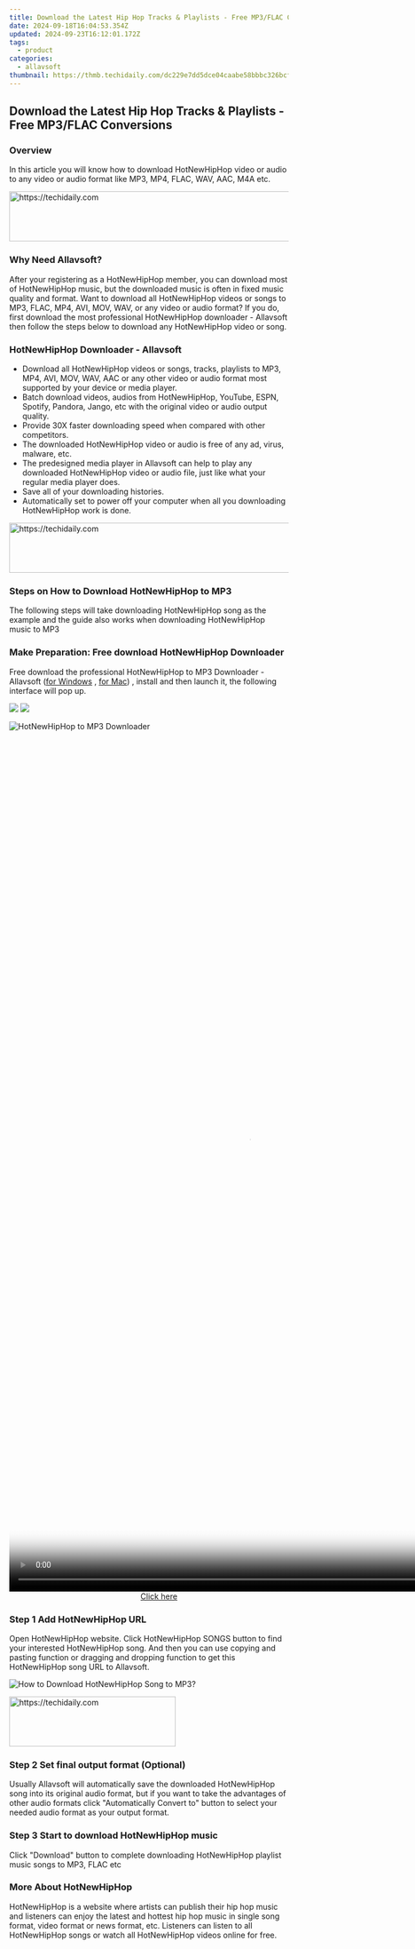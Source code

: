 ```yaml
---
title: Download the Latest Hip Hop Tracks & Playlists - Free MP3/FLAC Conversions
date: 2024-09-18T16:04:53.354Z
updated: 2024-09-23T16:12:01.172Z
tags:
  - product
categories:
  - allavsoft
thumbnail: https://thmb.techidaily.com/dc229e7dd5dce04caabe58bbbc326bcfc746011c84030bea6d238aafbfde8817.jpg
---
```


## Download the Latest Hip Hop Tracks & Playlists - Free MP3/FLAC Conversions

### Overview

In this article you will know how to download HotNewHipHop video or audio to any video or audio format like MP3, MP4, FLAC, WAV, AAC, M4A etc.

<!-- affiliate ads begin -->
<a href="https://appsumo.8odi.net/c/5597632/2087389/7443" target="_top" id="2087389">
  <img src="//a.impactradius-go.com/display-ad/7443-2087389" border="0" alt="https://techidaily.com" width="728" height="90"/>
</a>
<img height="0" width="0" src="https://appsumo.8odi.net/i/5597632/2087389/7443" style="position:absolute;visibility:hidden;" border="0" />
<!-- affiliate ads end -->

### Why Need Allavsoft?

After your registering as a HotNewHipHop member, you can download most of HotNewHipHop music, but the downloaded music is often in fixed music quality and format. Want to download all HotNewHipHop videos or songs to MP3, FLAC, MP4, AVI, MOV, WAV, or any video or audio format? If you do, first download the most professional HotNewHipHop downloader - Allavsoft then follow the steps below to download any HotNewHipHop video or song.

### HotNewHipHop Downloader - Allavsoft

* Download all HotNewHipHop videos or songs, tracks, playlists to MP3, MP4, AVI, MOV, WAV, AAC or any other video or audio format most supported by your device or media player.
* Batch download videos, audios from HotNewHipHop, YouTube, ESPN, Spotify, Pandora, Jango, etc with the original video or audio output quality.
* Provide 30X faster downloading speed when compared with other competitors.
* The downloaded HotNewHipHop video or audio is free of any ad, virus, malware, etc.
* The predesigned media player in Allavsoft can help to play any downloaded HotNewHipHop video or audio file, just like what your regular media player does.
* Save all of your downloading histories.
* Automatically set to power off your computer when all you downloading HotNewHipHop work is done.

<!-- affiliate ads begin -->
<a href="https://aligracehair.sjv.io/c/5597632/2012420/19272" target="_top" id="2012420">
  <img src="//a.impactradius-go.com/display-ad/19272-2012420" border="0" alt="https://techidaily.com" width="728" height="90"/>
</a>
<img height="0" width="0" src="https://aligracehair.sjv.io/i/5597632/2012420/19272" style="position:absolute;visibility:hidden;" border="0" />
<!-- affiliate ads end -->

### Steps on How to Download HotNewHipHop to MP3

The following steps will take downloading HotNewHipHop song as the example and the guide also works when downloading HotNewHipHop music to MP3

### Make Preparation: Free download HotNewHipHop Downloader

Free download the professional HotNewHipHop to MP3 Downloader - Allavsoft ([for Windows](https://tools.techidaily.com/allavsoft/products/) , [for Mac](https://tools.techidaily.com/allavsoft/products/)) , install and then launch it, the following interface will pop up.

[![](https://www.allavsoft.com/how-to/../images/how-to/free-download-win.jpg)](https://tools.techidaily.com/allavsoft/products/) [![](https://www.allavsoft.com/how-to/../images/how-to/free-download-mac.jpg)](https://tools.techidaily.com/allavsoft/products/)

![HotNewHipHop to MP3 Downloader](https://www.allavsoft.com/how-to/../images/allavsoft/screen-shot-600.jpg)

<!-- affiliate ads begin -->
<span id="1424533">
					<video width="864" height="1536" style="cursor:pointer"
           poster="//a.impactradius-go.com/display-clicktoplayimage/1424533.png"
           onclick="if(!this.playClicked){this.play();this.setAttribute('controls',true);this.playClicked=true;}">
	   <source src="//a.impactradius-go.com/display-ad/16446-1424533">
	   <img src="//a.impactradius-go.com/display-clicktoplayimage/1424533.png" style="border: none; height: 100%; width: 100%; object-fit: contain">
	</video>
	<div style="width:540px;text-align:center"><a href="javascript:window.open(decodeURIComponent('https%3A%2F%2Flaganoo.pxf.io%2Fc%2F5597632%2F1424533%2F16446'), '_blank');void(0);">Click here</a></div>
</span>
<img height="0" width="0" src="https://imp.pxf.io/i/5597632/1424533/16446" style="position:absolute;visibility:hidden;" border="0" />
<!-- affiliate ads end -->

### Step 1 Add HotNewHipHop URL

Open HotNewHipHop website. Click HotNewHipHop SONGS button to find your interested HotNewHipHop song. And then you can use copying and pasting function or dragging and dropping function to get this HotNewHipHop song URL to Allavsoft.

![How to Download HotNewHipHop Song to MP3?](https://www.allavsoft.com/how-to/../images/how-to/download-rtmp-video/download-rtmp-video.jpg)

<!-- affiliate ads begin -->
<a href="https://aligracehair.sjv.io/c/5597632/1948949/19272" target="_top" id="1948949">
  <img src="//a.impactradius-go.com/display-ad/19272-1948949" border="0" alt="https://techidaily.com" width="300" height="90"/>
</a>
<img height="0" width="0" src="https://aligracehair.sjv.io/i/5597632/1948949/19272" style="position:absolute;visibility:hidden;" border="0" />
<!-- affiliate ads end -->

### Step 2 Set final output format (Optional)

Usually Allavsoft will automatically save the downloaded HotNewHipHop song into its original audio format, but if you want to take the advantages of other audio formats click "Automatically Convert to" button to select your needed audio format as your output format.

### Step 3 Start to download HotNewHipHop music

Click "Download" button to complete downloading HotNewHipHop playlist music songs to MP3, FLAC etc

### More About HotNewHipHop

HotNewHipHop is a website where artists can publish their hip hop music and listeners can enjoy the latest and hottest hip hop music in single song format, video format or news format, etc. Listeners can listen to all HotNewHipHop songs or watch all HotNewHipHop videos online for free.

<ins class="adsbygoogle"
     style="display:block"
     data-ad-format="autorelaxed"
     data-ad-client="ca-pub-7571918770474297"
     data-ad-slot="1223367746"></ins>

<ins class="adsbygoogle"
     style="display:block"
     data-ad-client="ca-pub-7571918770474297"
     data-ad-slot="8358498916"
     data-ad-format="auto"
     data-full-width-responsive="true"></ins>



